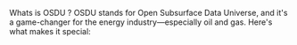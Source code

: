 Whats is OSDU ?
OSDU stands for Open Subsurface Data Universe, and it's a game-changer for the energy industry—especially oil and gas. Here's what makes it special:
